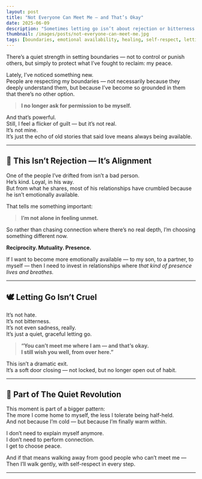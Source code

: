 ```yaml
---
layout: post
title: "Not Everyone Can Meet Me — and That’s Okay"
date: 2025-06-09
description: "Sometimes letting go isn’t about rejection or bitterness — it’s about self-respect. I no longer need to explain myself to be worthy of connection."
thumbnail: /images/posts/not-everyone-can-meet-me.jpg
tags: [boundaries, emotional availability, healing, self-respect, letting go, the quiet revolution]
---
```


There’s a quiet strength in setting boundaries — not to control or punish others, but simply to protect what I’ve fought to reclaim: my peace.

Lately, I’ve noticed something new.  
People are respecting my boundaries — not necessarily because they deeply understand them, but because I’ve become so grounded in them that there’s no other option.

> **I no longer ask for permission to be myself.**

And that’s powerful.  
Still, I feel a flicker of guilt — but it’s not real.  
It’s not mine.  
It’s just the echo of old stories that said love means always being available.

---

## 🤍 This Isn’t Rejection — It’s Alignment

One of the people I’ve drifted from isn’t a bad person.  
He’s kind. Loyal, in his way.  
But from what he shares, most of his relationships have crumbled because he isn’t emotionally available.

That tells me something important:  
> **I’m not alone in feeling unmet.**

So rather than chasing connection where there’s no real depth, I’m choosing something different now.

**Reciprocity. Mutuality. Presence.**

If I want to become more emotionally available — to my son, to a partner, to myself — then I need to invest in relationships where *that kind of presence lives and breathes.*

---

## 🕊️ Letting Go Isn’t Cruel

It’s not hate.  
It’s not bitterness.  
It’s not even sadness, really.  
It’s just a quiet, graceful letting go.

> **“You can’t meet me where I am — and that’s okay.  
I still wish you well, from over here.”**

This isn’t a dramatic exit.  
It’s a soft door closing — not locked, but no longer open out of habit.

---

## 🌿 Part of The Quiet Revolution

This moment is part of a bigger pattern:  
The more I come home to myself, the less I tolerate being half-held.  
And not because I’m cold — but because I’m finally warm *within*.

I don’t need to explain myself anymore.  
I don’t need to perform connection.  
I get to choose peace.

And if that means walking away from good people who can’t meet me —  
Then I’ll walk gently, with self-respect in every step.

---